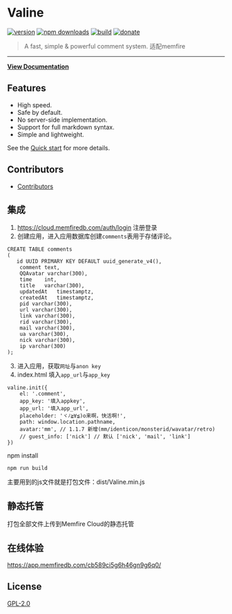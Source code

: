# Valine

[![version](https://img.shields.io/github/release/xCss/Valine.svg?style=flat-square)](https://github.com/xCss/Valine/releases) [![npm downloads](https://img.shields.io/npm/dm/valine.svg?style=flat-square)](https://www.npmjs.com/package/valine) [![build](https://img.shields.io/circleci/project/github/xCss/Valine/master.svg?style=flat-square)](https://circleci.com/gh/xCss/Valine) [![donate](https://img.shields.io/badge/$-donate-ff69b4.svg?maxAge=2592000&style=flat-square)](#donate)  

> A fast, simple & powerful comment system. 
> 适配memfire 
------------------------------
**[View Documentation](https://valine.js.org)**

## Features
- High speed.
- Safe by default.
- No server-side implementation.
- Support for full markdown syntax.
- Simple and lightweight.

See the [Quick start](https://valine.js.org) for more details.

## Contributors
- [Contributors](https://github.com/xCss/Valine/graphs/contributors)

## 集成
1. https://cloud.memfiredb.com/auth/login 注册登录
2. 创建应用，进入应用数据库创建`comments`表用于存储评论。
```
CREATE TABLE comments
(
   id UUID PRIMARY KEY DEFAULT uuid_generate_v4(),
    comment text,
    QQAvatar varchar(300),
    time	int,
    title	varchar(300),
    updatedAt	timestamptz,
    createdAt	timestamptz,
    pid	varchar(300),
    url	varchar(300),
    link varchar(300),
    rid varchar(300),
    mail varchar(300),
    ua varchar(300),
    nick varchar(300),
    ip varchar(300)
);
```
3. 进入应用，获取`网址`与`anon key`
4. index.html 填入`app_url`与`app_key`
```
valine.init({
    el: '.comment',
    app_key: '填入appkey',
    app_url: '填入app_url',
    placeholder: 'ヾﾉ≧∀≦)o来啊，快活啊!',
    path: window.location.pathname,
    avatar:'mm', // 1.1.7 新增(mm/identicon/monsterid/wavatar/retro)
    // guest_info: ['nick'] // 默认 ['nick', 'mail', 'link']
})
```
npm install
```
npm run build
```
主要用到的js文件就是打包文件：dist/Valine.min.js
## 静态托管
打包全部文件上传到Memfire Cloud的静态托管

## 在线体验
https://app.memfiredb.com/cb589ci5g6h46gn9g6q0/

## License
[GPL-2.0](https://github.com/xCss/Valine/blob/master/LICENSE)
